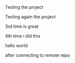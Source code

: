 Testing the project


Testing again the project


3rd time is great

4th time i did this

hello world

after connecting to remote repo
